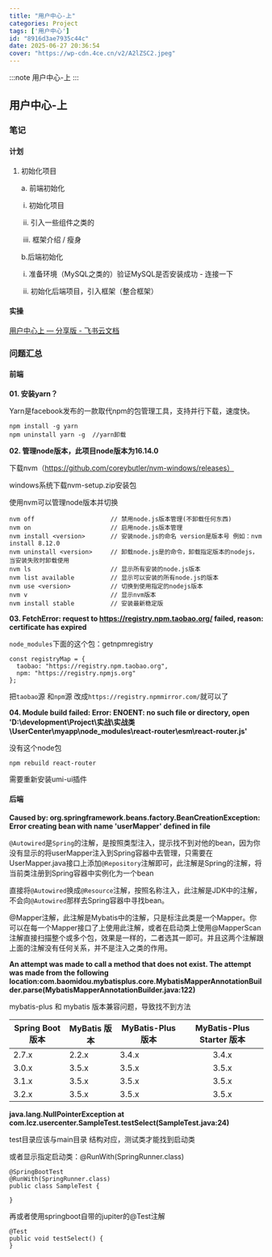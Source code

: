 ```yaml
---
title: "用户中心-上"
categories: Project
tags: ['用户中心']
id: "8916d3ae7935c44c"
date: 2025-06-27 20:36:54
cover: "https://wp-cdn.4ce.cn/v2/A2lZSC2.jpeg"
---
```


:::note
用户中心-上
:::

## 用户中心-上

### 笔记

#### 计划

1. 初始化项目

    a. 前端初始化

    ​		i. 初始化项目

    ​		ii. 引入一些组件之类的

    ​		iii. 框架介绍 / 瘦身

    b.后端初始化

    ​		i. 准备环境（MySQL之类的）验证MySQL是否安装成功 - 连接一下

    ​		ii. 初始化后端项目，引入框架（整合框架）

#### 实操

[‍‬﻿⁠﻿‍﻿⁠⁠⁠‍‍⁠﻿‬‬‌⁠‍⁠‌⁠⁠﻿用户中心上 — 分享版 - 飞书云文档](https://uold3d6685.feishu.cn/wiki/TQiZwBDy9izB58kf4c1csvC3nif)

### 问题汇总

#### 前端

**01. 安装yarn？**

Yarn是facebook发布的一款取代npm的包管理工具，支持并行下载，速度快。

```
npm install -g yarn
npm uninstall yarn -g  //yarn卸载
```

**02. 管理node版本，此项目node版本为16.14.0**

下载nvm（https://github.com/coreybutler/nvm-windows/releases）

windows系统下载nvm-setup.zip安装包

使用nvm可以管理node版本并切换

```
nvm off                     // 禁用node.js版本管理(不卸载任何东西)
nvm on                      // 启用node.js版本管理
nvm install <version>       // 安装node.js的命名 version是版本号 例如：nvm install 8.12.0
nvm uninstall <version>     // 卸载node.js是的命令，卸载指定版本的nodejs，当安装失败时卸载使用
nvm ls                      // 显示所有安装的node.js版本
nvm list available          // 显示可以安装的所有node.js的版本
nvm use <version>           // 切换到使用指定的nodejs版本
nvm v                       // 显示nvm版本
nvm install stable          // 安装最新稳定版

```



**03. FetchError: request to https://registry.npm.taobao.org/ failed, reason: certificate has expired**

`node_modules`下面的这个包：getnpmregistry

```
const registryMap = {
  taobao: "https://registry.npm.taobao.org",
  npm: "https://registry.npmjs.org"
};
```

把`taobao`源 和`npm`源 改成`https://registry.npmmirror.com/`就可以了



**04. Module build failed: Error: ENOENT: no such file or directory, open 'D:\development\Project\实战\实战类\UserCenter\myapp\node_modules\react-router\esm\react-router.js'**

没有这个node包

```
npm rebuild react-router
```

需要重新安装umi-ui插件

#### 后端

**Caused by: org.springframework.beans.factory.BeanCreationException: Error creating bean with name 'userMapper' defined in file**

`@Autowired`是`Spring`的注解，是按照类型注入，提示找不到对他的bean，因为你没有显示的将userMapper注入到Spring容器中去管理，只需要在UserMapper.java接口上添加`@Repository`注解即可，此注解是Spring的注解，将当前类注册到Spring容器中实例化为一个bean

直接将`@Autowired`换成`@Resource`注解，按照名称注入，此注解是JDK中的注解，不会向`@Autowired`那样去Spring容器中寻找bean。

@Mapper注解，此注解是Mybatis中的注解，只是标注此类是一个Mapper。你可以在每一个Mapper接口了上使用此注解，或者在启动类上使用@MapperScan注解直接扫描整个或多个包，效果是一样的，二者选其一即可。并且这两个注解跟上面的注解没有任何关系，并不是注入之类的作用。




**An attempt was made to call a method that does not exist. The attempt was made from the following location:com.baomidou.mybatisplus.core.MybatisMapperAnnotationBuilder.parse(MybatisMapperAnnotationBuilder.java:122)**

mybatis-plus 和 mybatis 版本兼容问题，导致找不到方法

| Spring Boot 版本 | MyBatis 版本 | MyBatis-Plus 版本 | MyBatis-Plus Starter 版本 |
| ---------------- | ------------ | ----------------- | :-----------------------: |
| 2.7.x            | 2.2.x        | 3.4.x             |           3.4.x           |
| 3.0.x            | 3.5.x        | 3.5.x             |           3.5.x           |
| 3.1.x            | 3.5.x        | 3.5.x             |           3.5.x           |
| 3.2.x            | 3.5.x        | 3.5.x             |           3.5.x           |



**java.lang.NullPointerException
at com.lcz.usercenter.SampleTest.testSelect(SampleTest.java:24)**

test目录应该与main目录 结构对应，测试类才能找到启动类

或者显示指定启动类：@RunWith(SpringRunner.class)

```
@SpringBootTest
@RunWith(SpringRunner.class)
public class SampleTest {

}
```

再或者使用springboot自带的jupiter的@Test注解

```
@Test
public void testSelect() {
}
```

